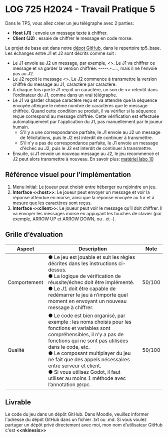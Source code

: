 # LOG 725 H2024 - Travail Pratique 5
Dans le TP5, vous allez créer un jeu télégraphe avec 2 parties:
- **Host (J1)** : envoie un message texte à chiffrer.
- **Client (J2)** : essaie de chiffrer le message en code morse.
  
Le projet de base est dans notre [dépot GitHub](https://github.com/guteacher/log725-h24s), dans le repertoire tp5_base. Les échanges entre J1 et J2 sont décrits comme suit :
- Le J1 envoie au J2 un message, par exemple, <<morse>>. Le J1 va chiffrer ce message et va garder la version chiffrée: -----.-....., mais il ne l'envoie pas au J2.
- Le J2 reçoit le message <<morse>>. Le J2 commence à transmettre la version chiffré du message au J1, caractère par caractère.
- À chaque fois que le J1 reçoit un caractère, un son de <<beep>> retentit dans l'ordinateur du J1, comme dans un vrai télégraphe.
- Le J1 va garder chaque caractère reçu et va attendre que la séquence envoyée atteigne le même nombre de caractères que le message chiffrée. Quand cette condition se produit, il va vérifier si la séquence reçue correspond au message chiffrée. Cette vérification est effectuée automatiquement par l'application du J1, pas manuellement par le joueur humain.
    - S'il y a une correspondance parfaite, le J1 envoie au J2 un message de félicitations, puis le J2 est interdit de continuer à transmettre.
    - S'il n'y a pas de correspondance parfaite, le J1 envoie un message d'échec au J2, puis le J2 est interdit de continuer à transmettre.
- Ensuite, si J1 envoie un nouveau message au J2, le jeu recommence et J2 peut alors transmettre à nouveau. En savoir plus: [matériel labo 10](https://ena.etsmtl.ca/mod/resource/view.php?id=1454463)
  
## Référence visuel pour l'implémentation
1) Menu initial: Le joueur peut choisir entre héberger ou rejoindre un jeu.
2) **Interface <\<host\>>**: Le joueur peut envoyer un message et voir la réponse attendue en morse, ainsi que la réponse envoyée au fur et à mesure que les caractères sont reçus.
1) **Interface <\<client\>>**: Le joueur peut voir le message qu’il doit chiffrer. Il va envoyer les messages morse en appuyant les touches de clavier (par exemple, ARROW UP et ARROW
DOWN, ou . et -).

## Grille d’évaluation
| Aspect | Description | Note |
| ------ | ----------- | ---- |
| Comportement | ● Le jeu est jouable et suit les règles décrites dans les instructions ci-dessus. <br> ● La logique de vérification de réussite/échec doit être implémenté. <br> ● Le J1 doit être capable de redémarrer le jeu à n’importe quel moment en envoyant un nouveau message à chiffrer. |  50/100 |
| Qualité | ● Le code est bien organisé, par exemple : les noms choisis pour les fonctions et variables sont compréhensibles, il n’y a pas de fonctions qui ne sont pas utilisées dans le code, etc. <br> ● Le composant multiplayer du jeu ne fait que des appels nécessaires entre serveur et client. <br> ● Si vous utilisez Godot, il faut utiliser au moins 1 méthode avec l’annotation @rpc. | 50/100 |

## Livrable
Le code du jeu dans un dépôt GitHub. Dans Moodle, veuillez informer l'adresse du dépôt GitHub dans un fichier .txt ou .md. Si vous voulez partager un dépôt privé directement avec moi, mon nom d'utilisateur GitHub c'est **<\<nkinesis>\>**